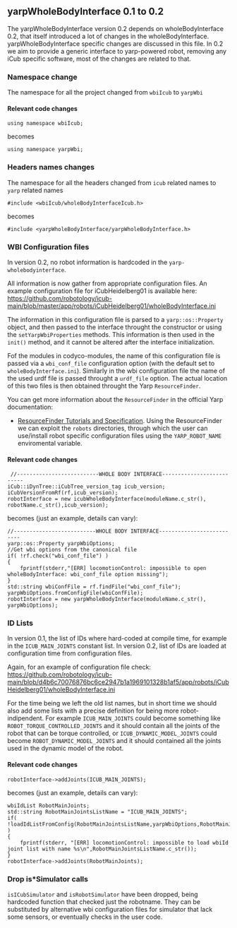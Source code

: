 ## yarpWholeBodyInterface 0.1 to 0.2

The yarpWholeBodyInterface version 0.2 depends on wholeBodyInterface 0.2, that
itself introduced a lot of changes in the wholeBodyInterface. yarpWholeBodyInterface
specific changes are discussed in this file.
In 0.2 we aim to provide a generic interface to yarp-powered robot, removing any
iCub specific software, most of the changes are related to that.

### Namespace change
The namespace for all the project changed from `wbiIcub` to `yarpWbi`
#### Relevant code changes
```
using namespace wbiIcub;
```
becomes
```
using namespace yarpWbi;
```

### Headers names changes
The namespace for all the headers changed from `icub` related names to `yarp` related names
```
#include <wbiIcub/wholeBodyInterfaceIcub.h>
```
becomes
```
#include <yarpWholeBodyInterface/yarpWholeBodyInterface.h>
```

### WBI Configuration files
In version 0.2, no robot information is hardcoded in the `yarp-wholebodyinterface`.

All information is now gather from appropriate configuration files. An example configuration file
for iCubHeidelberg01 is available here: https://github.com/robotology/icub-main/blob/master/app/robots/iCubHeidelberg01/wholeBodyInterface.ini

The information in this configuration file is parsed to a `yarp::os::Property` object, and then passed
to the interface throught the constructor or using the `setYarpWbiProperties` methods. This information
is then used in the `init()` method, and it cannot be altered after the interface initialization.

Fof the modules in codyco-modules, the name of this configuration file is passed via a `wbi_conf_file`
configuration option (with the default set to `wholeBodyInterface.ini`). Similarly in the wbi configuration
file the name of the used urdf file is passed throught a `urdf_file` option.
The actual location of this two files is then obtained throught the Yarp `ResourceFinder`.

You can get more information about the `ResourceFinder` in the official Yarp documentation:
* [ResourceFinder Tutorials and Specification](http://wiki.icub.org/yarpdoc/yarp_resource_finder_tutorials.html).
Using the ResourceFinder we can exploit the `robots` directories, through which the user can use/install robot specific configuration files using the `YARP_ROBOT_NAME` enviromental variable.

#### Relevant code changes
```
 //--------------------------WHOLE BODY INTERFACE--------------------------
iCub::iDynTree::iCubTree_version_tag icub_version;
iCubVersionFromRf(rf,icub_version);
robotInterface = new icubWholeBodyInterface(moduleName.c_str(), robotName.c_str(),icub_version);
```
becomes (just an example, details can vary):
```
//--------------------------WHOLE BODY INTERFACE--------------------------
yarp::os::Property yarpWbiOptions;
//Get wbi options from the canonical file
if( !rf.check("wbi_conf_file") )
{
    fprintf(stderr,"[ERR] locomotionControl: impossible to open wholeBodyInterface: wbi_conf_file option missing");
}
std::string wbiConfFile = rf.findFile("wbi_conf_file");
yarpWbiOptions.fromConfigFile(wbiConfFile);
robotInterface = new yarpWholeBodyInterface(moduleName.c_str(), yarpWbiOptions);
```

### ID Lists
In version 0.1, the list of IDs where hard-coded at compile time, for example in the `ICUB_MAIN_JOINTS`
constant list. In version 0.2, list of IDs are loaded at configuration time from configuration files.

Again, for an example of configuration file check:
https://github.com/robotology/icub-main/blob/d4b6c70076876bc6ce2947b1a1969101328b1af5/app/robots/iCubHeidelberg01/wholeBodyInterface.ini

For the time being we left the old list names, but in short time we should also add some lists with a precise definition for being more robot-indipendent. For example `ICUB_MAIN_JOINTS` could become something like
`ROBOT_TORQUE_CONTROLLED_JOINTS` and it should contain all the joints of the robot that can be torque controlled,
or `ICUB_DYNAMIC_MODEL_JOINTS` could become `ROBOT_DYNAMIC_MODEL_JOINTS` and it should contained all the joints used
in the dynamic model of the robot.

#### Relevant code changes
```
robotInterface->addJoints(ICUB_MAIN_JOINTS);
```
becomes (just an example, details can vary):
```
wbiIdList RobotMainJoints;
std::string RobotMainJointsListName = "ICUB_MAIN_JOINTS";
if( !loadIdListFromConfig(RobotMainJointsListName,yarpWbiOptions,RobotMainJoints) )
{
    fprintf(stderr, "[ERR] locomotionControl: impossible to load wbiId joint list with name %s\n",RobotMainJointsListName.c_str());
}
robotInterface->addJoints(RobotMainJoints);
```

### Drop is*Simulator calls
`isICubSimulator` and `isRobotSimulator` have been dropped, being hardcoded function
that checked just the robotname. They can be substituted by alternative wbi configuration
files for simulator that lack some sensors, or eventually checks in the user code. 
